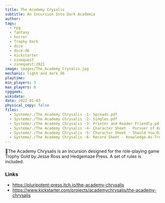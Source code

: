 ```yaml
---
title: The Academy Crysalis
subtitle: An Incursion Into Dark Academia
author: 
tags:
  - rpg
  - fantasy
  - horror
  - Trophy Dark
  - dice
  - dice:d6
  - kickstarter
  - zinequest
  - zinequest:2021
image: images/The_Academy_Crysalis.jpg
mechanic: light and dark d6
playtime:
min_players: 3
max_players: 6
rpggeek:
wikidata:
date: 2022-01-03
physical_copy: false
files:
  - Systeme/./The Academy Chrysalis -1- Spreads.pdf
  - Systeme/./The Academy Chrysalis -2- Singles.pdf
  - Systeme/./The Academy Chrysalis -3- Printer and Reader Friendly.pdf
  - Systeme/./The Academy Chrysalis -4- Character Sheet - Pursuer of Knowledge.pdf
  - Systeme/./The Academy Chrysalis -5- Character Sheet - Should You Die.pdf
  - Systeme/./The Academy Chrysalis -6- Record Sheet - Knowledge-As-Treasure.pdf
---
```


<!-- Excerpt Start -->
The Academy Chrysalis is an Incursion designed for the role-playing game
Trophy Gold by Jesse Ross and Hedgemaze Press. A set of rules is included. 


<!-- Excerpt End -->

### Links

- https://pluripotent-press.itch.io/the-academy-chrysalis
- https://www.kickstarter.com/projects/academychrysalis/the-academy-chrysalis

